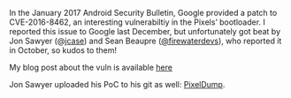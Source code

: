In the January 2017 Android Security Bulletin, Google provided a patch to CVE-2016-8462, an interesting vulnerabiltiy in the Pixels’ bootloader. I reported this issue to Google last December, but unfortunately got beat by Jon Sawyer (@[jcase](https://twitter.com/jcase)) and Sean Beaupre ([@firewaterdevs](https://twitter.com/firewaterdevs)), who reported it in October, so kudos to them!

My blog post about the vuln is available [here](https://securityresear.ch/2017/01/04/fastboot-oem-sha1sum/)

Jon Sawyer uploaded his PoC to his git as well: [PixelDump](https://github.com/CunningLogic/PixelDump_CVE-2016-8462). 
